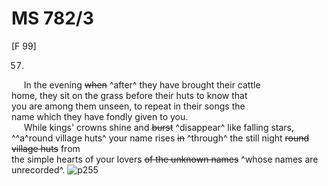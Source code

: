 # MS 782/3

[F 99]

57.

&nbsp;&nbsp;&nbsp;&nbsp;&nbsp;In the evening ~~when~~ ^after^ they have brought their cattle \
home, they sit on the grass before their huts to know that \
you are among them unseen, to repeat in their songs the \
name which they have fondly given to you. \
&nbsp;&nbsp;&nbsp;&nbsp;&nbsp;While kings' crowns shine and ~~burst~~ ^disappear^ like falling stars, \
^^a^round village huts^ your name rises ~~in~~ ^through^ the still night ~~round village huts~~ from \
the simple hearts of your lovers ~~of the unknown names~~ ^whose names are unrecorded^.
![p255](MS782_3-255.jpg)
